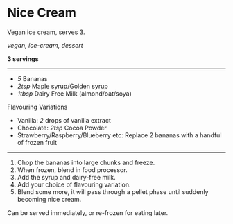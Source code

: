 # Nice Cream

Vegan ice cream, serves 3. 

*vegan, ice-cream, dessert*

**3 servings**

---

- *5* Bananas
- *2tsp* Maple syrup/Golden syrup
- *1tbsp* Dairy Free Milk (almond/oat/soya)

Flavouring Variations
- Vanilla: *2* drops of vanilla extract
- Chocolate: *2tsp* Cocoa Powder
- Strawberry/Raspberry/Blueberry etc: Replace 2 bananas with a handful of frozen fruit

---

1. Chop the bananas into large chunks and freeze.
1. When frozen, blend in food processor.
1. Add the syrup and dairy-free milk.
1. Add your choice of flavouring variation.
1. Blend some more, it will pass through a pellet phase until suddenly becoming nice cream. 

Can be served immediately, or re-frozen for eating later.
